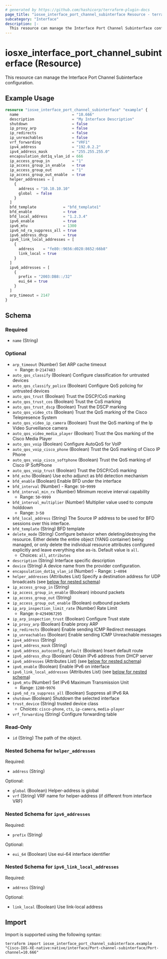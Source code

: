 ```yaml
---
# generated by https://github.com/hashicorp/terraform-plugin-docs
page_title: "iosxe_interface_port_channel_subinterface Resource - terraform-provider-iosxe"
subcategory: "Interface"
description: |-
  This resource can manage the Interface Port Channel Subinterface configuration.
---
```


# iosxe_interface_port_channel_subinterface (Resource)

This resource can manage the Interface Port Channel Subinterface configuration.

## Example Usage

```terraform
resource "iosxe_interface_port_channel_subinterface" "example" {
  name                        = "10.666"
  description                 = "My Interface Description"
  shutdown                    = false
  ip_proxy_arp                = false
  ip_redirects                = false
  ip_unreachables             = false
  vrf_forwarding              = "VRF1"
  ipv4_address                = "192.0.2.2"
  ipv4_address_mask           = "255.255.255.0"
  encapsulation_dot1q_vlan_id = 666
  ip_access_group_in          = "1"
  ip_access_group_in_enable   = true
  ip_access_group_out         = "1"
  ip_access_group_out_enable  = true
  helper_addresses = [
    {
      address = "10.10.10.10"
      global  = false
    }
  ]
  bfd_template            = "bfd_template1"
  bfd_enable              = true
  bfd_local_address       = "1.2.3.4"
  ipv6_enable             = true
  ipv6_mtu                = 1300
  ipv6_nd_ra_suppress_all = true
  ipv6_address_dhcp       = true
  ipv6_link_local_addresses = [
    {
      address    = "fe80::9656:d028:8652:66b8"
      link_local = true
    }
  ]
  ipv6_addresses = [
    {
      prefix = "2003:DB8::/32"
      eui_64 = true
    }
  ]
  arp_timeout = 2147
}
```

<!-- schema generated by tfplugindocs -->
## Schema

### Required

- `name` (String)

### Optional

- `arp_timeout` (Number) Set ARP cache timeout
  - Range: `0`-`2147483`
- `auto_qos_classify` (Boolean) Configure classification for untrusted devices
- `auto_qos_classify_police` (Boolean) Configure QoS policing for untrusted devices
- `auto_qos_trust` (Boolean) Trust the DSCP/CoS marking
- `auto_qos_trust_cos` (Boolean) Trust the CoS marking
- `auto_qos_trust_dscp` (Boolean) Trust the DSCP marking
- `auto_qos_video_cts` (Boolean) Trust the QoS marking of the Cisco Telepresence System
- `auto_qos_video_ip_camera` (Boolean) Trust the QoS marking of the Ip Video Surveillance camera
- `auto_qos_video_media_player` (Boolean) Trust the Qos marking of the Cisco Media Player
- `auto_qos_voip` (Boolean) Configure AutoQoS for VoIP
- `auto_qos_voip_cisco_phone` (Boolean) Trust the QoS marking of Cisco IP Phone
- `auto_qos_voip_cisco_softphone` (Boolean) Trust the QoS marking of Cisco IP SoftPhone
- `auto_qos_voip_trust` (Boolean) Trust the DSCP/CoS marking
- `bfd_echo` (Boolean) Use echo adjunct as bfd detection mechanism
- `bfd_enable` (Boolean) Enable BFD under the interface
- `bfd_interval` (Number) - Range: `50`-`9999`
- `bfd_interval_min_rx` (Number) Minimum receive interval capability
  - Range: `50`-`9999`
- `bfd_interval_multiplier` (Number) Multiplier value used to compute holddown
  - Range: `3`-`50`
- `bfd_local_address` (String) The Source IP address to be used for BFD sessions over this interface.
- `bfd_template` (String) BFD template
- `delete_mode` (String) Configure behavior when deleting/destroying the resource. Either delete the entire object (YANG container) being managed, or only delete the individual resource attributes configured explicitly and leave everything else as-is. Default value is `all`.
  - Choices: `all`, `attributes`
- `description` (String) Interface specific description
- `device` (String) A device name from the provider configuration.
- `encapsulation_dot1q_vlan_id` (Number) - Range: `1`-`4094`
- `helper_addresses` (Attributes List) Specify a destination address for UDP broadcasts (see [below for nested schema](#nestedatt--helper_addresses))
- `ip_access_group_in` (String)
- `ip_access_group_in_enable` (Boolean) inbound packets
- `ip_access_group_out` (String)
- `ip_access_group_out_enable` (Boolean) outbound packets
- `ip_arp_inspection_limit_rate` (Number) Rate Limit
  - Range: `0`-`4294967295`
- `ip_arp_inspection_trust` (Boolean) Configure Trust state
- `ip_proxy_arp` (Boolean) Enable proxy ARP
- `ip_redirects` (Boolean) Enable sending ICMP Redirect messages
- `ip_unreachables` (Boolean) Enable sending ICMP Unreachable messages
- `ipv4_address` (String)
- `ipv4_address_mask` (String)
- `ipv6_address_autoconfig_default` (Boolean) Insert default route
- `ipv6_address_dhcp` (Boolean) Obtain IPv6 address from DHCP server
- `ipv6_addresses` (Attributes List) (see [below for nested schema](#nestedatt--ipv6_addresses))
- `ipv6_enable` (Boolean) Enable IPv6 on interface
- `ipv6_link_local_addresses` (Attributes List) (see [below for nested schema](#nestedatt--ipv6_link_local_addresses))
- `ipv6_mtu` (Number) Set IPv6 Maximum Transmission Unit
  - Range: `1280`-`9976`
- `ipv6_nd_ra_suppress_all` (Boolean) Suppress all IPv6 RA
- `shutdown` (Boolean) Shutdown the selected interface
- `trust_device` (String) trusted device class
  - Choices: `cisco-phone`, `cts`, `ip-camera`, `media-player`
- `vrf_forwarding` (String) Configure forwarding table

### Read-Only

- `id` (String) The path of the object.

<a id="nestedatt--helper_addresses"></a>
### Nested Schema for `helper_addresses`

Required:

- `address` (String)

Optional:

- `global` (Boolean) Helper-address is global
- `vrf` (String) VRF name for helper-address (if different from interface VRF)


<a id="nestedatt--ipv6_addresses"></a>
### Nested Schema for `ipv6_addresses`

Required:

- `prefix` (String)

Optional:

- `eui_64` (Boolean) Use eui-64 interface identifier


<a id="nestedatt--ipv6_link_local_addresses"></a>
### Nested Schema for `ipv6_link_local_addresses`

Required:

- `address` (String)

Optional:

- `link_local` (Boolean) Use link-local address

## Import

Import is supported using the following syntax:

```shell
terraform import iosxe_interface_port_channel_subinterface.example "Cisco-IOS-XE-native:native/interface/Port-channel-subinterface/Port-channel=10.666"
```
